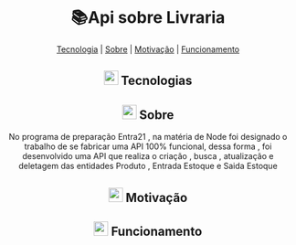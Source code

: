 <h1 align="center">   📚Api sobre Livraria</h1>

<p align="center">
 <a href="#-Sobre">Tecnologia</a>  |   <a href="#-Sobre">Sobre</a>  |  <a href="#-Motivação">Motivação</a>  |  <a href="#-Funcionamento">Funcionamento</a> 
</p>
  
 <h2 align="center"> <img src="https://e7.pngegg.com/pngimages/885/281/png-clipart-computer-icons-spacecraft-rocket-angle-monochrome.png" width="25" padding="0"> Tecnologias</h2>
<p align="center"></p>


<h2 align="center"> <img src="https://cdn-icons-png.flaticon.com/512/3356/3356068.png" width="25" padding="0"> Sobre</h2>
<p align="center">No programa de preparação Entra21 , na matéria de Node foi designado
    o trabalho de se fabricar uma API 100% funcional, dessa forma , foi desenvolvido uma API que realiza o criação , 
    busca , atualização e deletagem das entidades Produto , Entrada Estoque e Saida Estoque   </p>


<h2 align="center"><img src="https://cdn-icons-png.flaticon.com/512/7224/7224338.png" width="25" padding="0"> Motivação</h2>
<p align="center">  </p>

<h2 align="center"><img src="https://cdn-icons-png.flaticon.com/512/4370/4370707.png" width="25" padding="0"> Funcionamento</h2>

